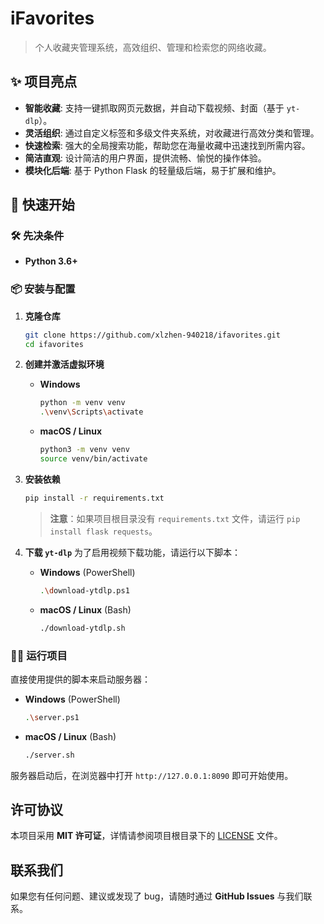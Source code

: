 # iFavorites

> 个人收藏夹管理系统，高效组织、管理和检索您的网络收藏。

## ✨ 项目亮点

  - **智能收藏**: 支持一键抓取网页元数据，并自动下载视频、封面（基于 `yt-dlp`）。
  - **灵活组织**: 通过自定义标签和多级文件夹系统，对收藏进行高效分类和管理。
  - **快速检索**: 强大的全局搜索功能，帮助您在海量收藏中迅速找到所需内容。
  - **简洁直观**: 设计简洁的用户界面，提供流畅、愉悦的操作体验。
  - **模块化后端**: 基于 Python Flask 的轻量级后端，易于扩展和维护。

## 🚀 快速开始

### 🛠️ 先决条件

  - **Python 3.6+**

### 📦 安装与配置

1.  **克隆仓库**

    ```bash
    git clone https://github.com/xlzhen-940218/ifavorites.git
    cd ifavorites
    ```

2.  **创建并激活虚拟环境**

      - **Windows**
        ```bash
        python -m venv venv
        .\venv\Scripts\activate
        ```
      - **macOS / Linux**
        ```bash
        python3 -m venv venv
        source venv/bin/activate
        ```

3.  **安装依赖**

    ```bash
    pip install -r requirements.txt
    ```

    > **注意**：如果项目根目录没有 `requirements.txt` 文件，请运行 `pip install flask requests`。

4.  **下载 `yt-dlp`**
    为了启用视频下载功能，请运行以下脚本：

      - **Windows** (PowerShell)
        ```bash
        .\download-ytdlp.ps1
        ```
      - **macOS / Linux** (Bash)
        ```bash
        ./download-ytdlp.sh
        ```

### 🏃‍♂️ 运行项目

直接使用提供的脚本来启动服务器：

  - **Windows** (PowerShell)
    ```bash
    .\server.ps1
    ```
  - **macOS / Linux** (Bash)
    ```bash
    ./server.sh
    ```

服务器启动后，在浏览器中打开 `http://127.0.0.1:8090` 即可开始使用。

## 许可协议

本项目采用 **MIT 许可证**，详情请参阅项目根目录下的 [LICENSE](https://www.google.com/search?q=LICENSE) 文件。

## 联系我们

如果您有任何问题、建议或发现了 bug，请随时通过 **GitHub Issues** 与我们联系。
